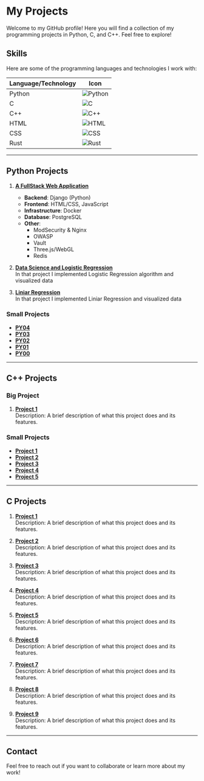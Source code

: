 # My Projects

Welcome to my GitHub profile! Here you will find a collection of my programming projects in Python, C, and C++. Feel free to explore!

## Skills

Here are some of the programming languages and technologies I work with:

| Language/Technology | Icon |
|---------------------|------|
| Python              | ![Python](https://img.shields.io/badge/Python-3776AB?style=flat&logo=python&logoColor=white) |
| C                   | ![C](https://img.shields.io/badge/C-00599C?style=flat&logo=c&logoColor=white) |
| C++                 | ![C++](https://img.shields.io/badge/C%2B%2B-00599C?style=flat&logo=c%2B%2B&logoColor=white) |
| HTML                | ![HTML](https://img.shields.io/badge/HTML5-E34F26?style=flat&logo=html5&logoColor=white) |
| CSS                 | ![CSS](https://img.shields.io/badge/CSS3-1572B6?style=flat&logo=css3&logoColor=white) |
| Rust                | ![Rust](https://img.shields.io/badge/Rust-000000?style=flat&logo=rust&logoColor=white) |

---

## Python Projects

1. **[A FullStack Web Application](https://github.com/oBritt/ft_transcendence)**  
   - **Backend**: Django (Python)  
   - **Frontend**: HTML/CSS, JavaScript  
   - **Infrastructure**: Docker  
   - **Database**: PostgreSQL  
   - **Other**:  
     - ModSecurity & Nginx  
     - OWASP  
     - Vault  
     - Three.js/WebGL  
     - Redis

2. **[Data Science and Logistic Regression](https://github.com/oBritt/dslr)**  
   In that project I implemented Logistic Regression algorithm and visualized data

3. **[Liniar Regression](https://github.com/oBritt/linear_regression)**  
   In that project I implemented Liniar Regression and visualized data

### Small Projects
- **[PY04](https://github.com/yourusername/project1)**
- **[PY03](https://github.com/yourusername/project2)**
- **[PY02](https://github.com/yourusername/project3)**
- **[PY01](https://github.com/yourusername/project4)**
- **[PY00](https://github.com/yourusername/project5)**

---

## C++ Projects

### Big Project
1. **[Project 1](https://github.com/yourusername/project1)**  
   Description: A brief description of what this project does and its features.

### Small Projects
- **[Project 1](https://github.com/yourusername/project1)**
- **[Project 2](https://github.com/yourusername/project2)**
- **[Project 3](https://github.com/yourusername/project3)**
- **[Project 4](https://github.com/yourusername/project4)**
- **[Project 5](https://github.com/yourusername/project5)**

---

## C Projects

1. **[Project 1](https://github.com/yourusername/project1)**  
   Description: A brief description of what this project does and its features.

2. **[Project 2](https://github.com/yourusername/project2)**  
   Description: A brief description of what this project does and its features.

3. **[Project 3](https://github.com/yourusername/project3)**  
   Description: A brief description of what this project does and its features.

4. **[Project 4](https://github.com/yourusername/project4)**  
   Description: A brief description of what this project does and its features.

5. **[Project 5](https://github.com/yourusername/project5)**  
   Description: A brief description of what this project does and its features.

6. **[Project 6](https://github.com/yourusername/project6)**  
   Description: A brief description of what this project does and its features.

7. **[Project 7](https://github.com/yourusername/project7)**  
   Description: A brief description of what this project does and its features.

8. **[Project 8](https://github.com/yourusername/project8)**  
   Description: A brief description of what this project does and its features.

9. **[Project 9](https://github.com/yourusername/project9)**  
   Description: A brief description of what this project does and its features.

---

## Contact
Feel free to reach out if you want to collaborate or learn more about my work!
